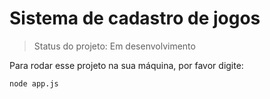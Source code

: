 # Sistema de cadastro de jogos #

> Status do projeto: Em desenvolvimento

Para rodar esse projeto na sua máquina, por favor digite:

```
node app.js 
```

